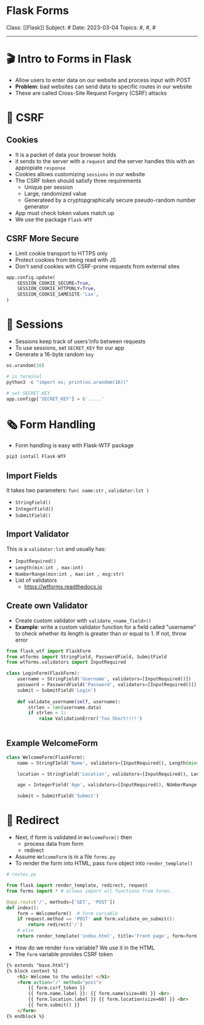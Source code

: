 # Flask Forms
Class: [[Flask]]
Subject: #
Date: 2023-03-04
Topics: #, #, # 

---

# 🎬 Intro to Forms in Flask 

- Allow users to enter data on our website and process input with POST
- **Problem**: bad websites can send data to specific routes in our website
- These are called Cross-Site Request Forgery (CSRF) attacks

# 🔐 CSRF
## Cookies
- It is a packet of data your browser holds
- it sends to the server with a `request` and the server handles this with an appropiate `response`
- Cookies allows customizing `sessions` in our website
- The CSRF token should satisfy three requirements
	- Unique per session
	- Large, randomized value
	- Generateed by a cryptopgraphically secure pseudo-random number generator
- App must check token values match up
- We use the package `Flask-WTF`

## CSRF More Secure
- Limit cookie transport to HTTPS only
- Protect cookies from being read with JS
- Don't send cookies with CSRF-prone requests from external sites
```python
app.config.update(
	SESSION_COOKIE_SECURE=True,
	SESSION_COOKIE_HTTPONLY=True,
	SESSION_COOKIE_SAMESITE-'Lax',
)
```

# 👥 Sessions
- Sessions keep track of users'info between requests
- To use sessions, set `SECRET_KEY` for our app
- Generate a 16-byte random `key` 
```python
os.urandom(16)

# in terminal
python3 -c "import os; print(os.urandom(16))"

# set SECRET_KEY
app.configp['SECRET_KEY'] = b'.....'
```

# 🗞️ Form Handling
- Form handling is easy with Flask-WTF package
```python
pip3 isntall Flask-WTF
```

## Import Fields
It takes two parameters: `fun( name:str` , `validator:lst )`
- `StringField()`
- `IntegerField()`
- `SubmitField()`

## Import Validator
This is a `validator:lst` and usually has:
- `InputRequired()`
- `Length(min:int , max:int)`
- `NumberRange(min:int , max:int , msg:str)`
- List of validators
	- https://wtforms.readthedocs.io

## Create own Validator
- Create custom validator with `validate_<name_field>()`
- **Example**: write a custom validator function for a field called "username" to check whether its length is greater than or equal to 1. If not, throw error
```python
from flask_wtf import FlaskForm
from wtforms import StringField, PasswordField, SubmitField
from wtforms.validators import InputRequired

class LoginForm(FlaskForm):
	username = StringField('Username', validators=[InputRequired()])
	password = PasswordField('Password', validators=[InputRequired()])
	submit = SubmitField('Login')
	
	def validate_username(self, username):
		strlen = len(username.data)
		if strlen < 1:
			raise ValidationError('Too Short!!!!')
	
```

## Example WelcomeForm
```python
class WelcomeForm(FlaskForm):
	name = StringFIeld('Name', validators=[InputRequired(), Length(min=4, max=30)])

	location = StringField('Location', validators=[InputRequired(), Length(min=3, max=50)])

	age = IntegerField('Age', validators=[InputRequired(), NUmberRange(min=1, max=140, message='Must be between 1 and 140')])

	submit = SubmitField('Submit')
```

# 🔄 Redirect
- Next, if form is validated in `WelcomeForm()` then
	- process data from form 
	- redirect
- Assume `WelcomeForm` is in a file `forms.py`
- To render the form into HTML, pass `form` object into `render_template()`
```python
# routes.py

from flask import render_template, redirect, request
from forms import * # allows import all functions from forms.

@app.route('/', methods=['GET', 'POST'])
def index():
	form = WelcomeForm()  # form variable
	if request.method == 'POST' and form.validate_on_submit():
		return redirect('/')
	# else
	return render_template('index.html', title='Front page', form=form)
```

- How do we render `form` variable? We use it in the HTML
- The `form` variable provides CSRF token
```html
{% extends "base.html"}
{% block content %}
	<h1> Welcome to the website! </h1>
	<form action="/" method="post">
		{{ form.csrf_token }}
		{{ form.name.label }}: {{ form.name(size=40) }} <br>
		{{ form.location.label }} {{ form.location(size=60) }} <br>
		{{ form.submit() }}
	</form>
{% endblock %}
```
